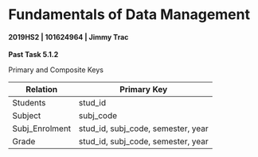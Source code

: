 # Fundamentals of Data Management

#### 2019HS2 |  101624964 | Jimmy Trac 

**Past Task 5.1.2**

Primary and Composite Keys

| Relation       | Primary Key                        |
| -------------- | ---------------------------------- |
| Students       | stud_id                            |
| Subject        | subj_code                          |
| Subj_Enrolment | stud_id, subj_code, semester, year |
| Grade          | stud_id, subj_code, semester, year |

